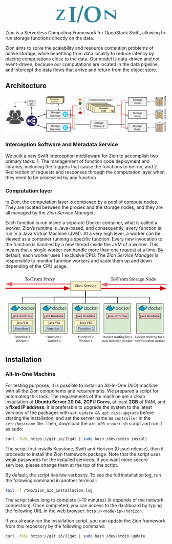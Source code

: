 <p align="center"> <img src="docs/img/zion.png" width="200"></p>

Zion is a Serverless Computing Framework for OpenStack Swift, allowing to run storage functions directly on the data.

Zion aims to solve the scalability and resource contention problems of active storage, while benefiting from data locality to reduce latency by placing computations close to the data. Our model is data-driven and not event-driven, because our computations are located in the data pipeline, and intercept the data flows that arrive and return from the object store.


## Architecture
![Architecture](docs/img/architecture.png?raw=true "Architecture")

### Interception Software and Metadata Service
We built a new Swift interception middleware for Zion to accomplish two primary tasks: 1. The management of function code deployment and libraries, including the triggers that cause the functions to be run; and 2. Redirection of requests and responses through the computation layer when they need to be processed by any function

### Computation layer

In Zion, the computation layer is composed by a pool of compute nodes. They are located between the proxies and the storage nodes, and they are all managed by the *Zion Service Manager*.

Each function is run inside a separate Docker container, what is called a *worker*. Zion’s runtime is Java-based, and consequently, every function is run in a Java Virtual Machine (JVM). At a very high level, a worker can be viewed as a container running a specific function. Every new invocation to the function is handled by a new thread inside the JVM of a worker. This means that a single worker can handle more than one request at a time. By default, each worker uses 1 exclusive CPU. The  *Zion Service Manager* is responsible to monitor function workers and scale them up and down depending of the CPU usage.

![Compute Node](docs/img/compute_node.png?raw=true "Compute Node")


## Installation

### All-In-One Machine
For testing purposes, it is possible to install an All-In-One (AiO) machine with all the Zion components and requirements.
We prepared a script for automating this task. The requirements of the machine are a clean installation of **Ubuntu Server 20.04**, **2CPU Cores**, at least **2GB** of RAM, and a **fixed IP address**. It is preferable to upgrade the system to the latest versions of the packages with `apt update && apt dist-upgrade` before starting the installation, and set the server name as `controller` in the `/etc/hostname` file. Then, download the `aio_u20_ussuri.sh` script and run it as sudo:

```bash
curl -fsSL https://git.io/JJq4t | sudo bash /dev/stdin install
```

The script first installs Keystone, Swift and Horizon (Ussuri release), then it proceeds to install the Zion framework package. Note that the script uses weak passwords for the installed services. If you want more secure services, please change them at the top of the script.

By default, the script has low verbosity. To see the full installation log, run the following command in another terminal:

```bash
tail -f /tmp/zion_aio_installation.log
```

The script takes long to complete (~10 minutes) (it depends of the network connection). Once completed, you can access to the dashboard by typing the following URL in the web browser: `http://<node-ip>/horizon`.

If you already ran the installation script, you can update the Zion framework from this repository by the following command:

```bash
curl -fsSL https://git.io/JJq4t | sudo bash /dev/stdin update
```
